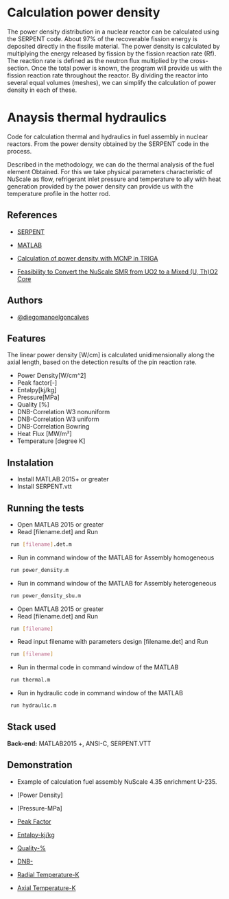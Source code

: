 # Calculation power density

The power density distribution in a nuclear reactor can be calculated using the SERPENT code. About 97% of the recoverable fission energy is deposited directly in the fissile material. The power density is calculated by multiplying the energy released by fission by the fission reaction rate (Rf). The reaction rate is defined as the neutron flux multiplied by the cross-section. Once the total power is known, the program will provide us with the fission reaction rate throughout the reactor. By dividing the reactor into several equal volumes (meshes), we can simplify the calculation of power density in each of these.

# Anaysis thermal hydraulics

Code for calculation thermal and hydraulics in fuel assembly in nuclear reactors. From the power density obtained by the SERPENT code in the process.

Described in the methodology, we can do the thermal analysis of the fuel element
Obtained. For this we take physical parameters characteristic of NuScale as flow, refrigerant inlet pressure and temperature to ally with heat generation
provided by the power density can provide us with the temperature profile in the hotter rod.

## References

 - [SERPENT](http://serpent.vtt.fi/mediawiki/index.php/Input_syntax_manual#mat_.28material_definition.29)

 - [MATLAB](https://awesomeopensource.com/project/elangosundar/awesome-README-templates)

 - [Calculation of power density with MCNP in TRIGA](https://www.researchgate.net/publication/266461075_POWER_AND_NEUTRON_FLUX_CALCULATION_FOR_THE_PUSPATI_TRIGA_REACTOR_USING_MCNP#:~:text=This%20study%20deals%20with%20the%20calculation%20of%20neutron,full%20model%20of%20the%20TRIGA%20core%20and%20fuels.)

 - [Feasibility to Convert the NuScale SMR from UO2 to a Mixed (U, Th)O2 Core](https://www.scirp.org/journal/paperinformation.aspx?paperid=124163)

## Authors

- [@diegomanoelgoncalves](https://www.github.com/diegomanoelgoncalves)

## Features

The linear power density [W/cm] is calculated unidimensionally along the axial length, based on the detection results of the pin reaction rate.

- Power Density[W/cm^2]
- Peak factor[-]
- Entalpy[kj/kg]
- Pressure[MPa]
- Quality [%]
- DNB-Correlation W3 nonuniform
- DNB-Correlation W3 uniform
- DNB-Correlation Bowring
- Heat Flux [MW/m²]
- Temperature [degree K]

## Instalation

- Install MATLAB 2015+ or greater 
- Install SERPENT.vtt
    
## Running the tests
- Open MATLAB 2015 or greater
- Read [filename.det] and Run
```bash
 run [filename].det.m
```
- Run in command window of the MATLAB for Assembly homogeneous
```bash
 run power_density.m
```
- Run in command window of the MATLAB for Assembly heterogeneous
```bash
 run power_density_sbu.m
```

- Open MATLAB 2015 or greater
- Read [filename.det] and Run
```bash
 run [filename]
```
- Read input filename with parameters design [filename.det] and Run
```bash
 run [filename]
```
- Run in thermal code in command window of the MATLAB 
```bash
 run thermal.m
```
- Run in hydraulic code in command window of the MATLAB
```bash
 run hydraulic.m
```
## Stack used

**Back-end:** MATLAB2015 +, ANSI-C, SERPENT.VTT


## Demonstration
- Example of calculation fuel assembly NuScale 4.35 enrichment U-235.
- [Power Density]

- [Pressure-MPa]

- [Peak Factor](https://github.com/diegomanoelgoncalves/analisys_thermal_hydraulic/blob/thermal-hydraulic/peak_factor.png)

- [Entalpy-kj/kg](https://github.com/diegomanoelgoncalves/analisys_thermal_hydraulic/blob/thermal-hydraulic/entalpy.png)

- [Quality-%](https://github.com/diegomanoelgoncalves/analisys_thermal_hydraulic/blob/thermal-hydraulic/quality.png)

- [DNB-](https://github.com/diegomanoelgoncalves/analisys_thermal_hydraulic/blob/thermal-hydraulic/dnb.png)

- [Radial Temperature-K](https://github.com/diegomanoelgoncalves/analisys_thermal_hydraulic/blob/thermal-hydraulic/radial_temperature.png)

- [Axial Temperature-K](https://github.com/diegomanoelgoncalves/analisys_thermal_hydraulic/blob/thermal-hydraulic/axial_temperature.png)
